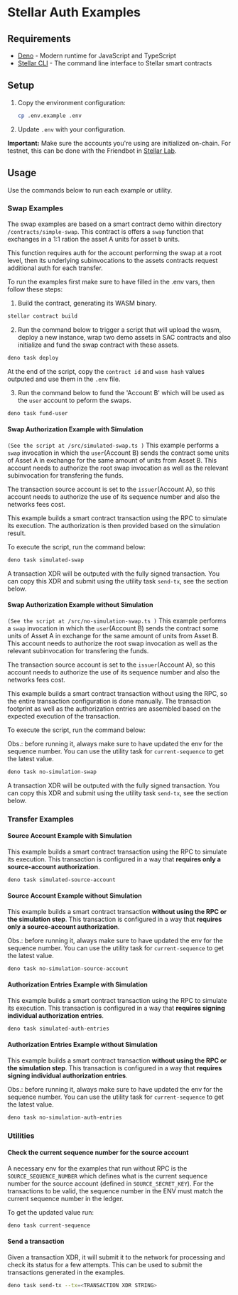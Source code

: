 # Stellar Auth Examples

## Requirements

- [Deno](https://deno.land/) - Modern runtime for JavaScript and TypeScript
- [Stellar CLI](https://developers.stellar.org/docs/tools/cli/stellar-cli) - The command line interface to Stellar smart contracts

## Setup

1. Copy the environment configuration:

   ```bash
   cp .env.example .env
   ```

2. Update `.env` with your configuration.

**Important:** Make sure the accounts you're using are initialized on-chain. For testnet, this can be done with the Friendbot in [Stellar Lab](https://lab.stellar.org/).

## Usage

Use the commands below to run each example or utility.

### Swap Examples

The swap examples are based on a smart contract demo within directory `/contracts/simple-swap`. This contract is offers a `swap` function that exchanges in a 1:1 ration the asset A units for asset b units.

This function requires auth for the account performing the swap at a root level, then its underlying subinvocations to the assets contracts request additional auth for each transfer.

To run the examples first make sure to have filled in the .env vars, then follow these steps:

1. Build the contract, generating its WASM binary.

```bash
stellar contract build
```

2. Run the command below to trigger a script that will upload the wasm, deploy a new instance, wrap two demo assets in SAC contracts and also initialize and fund the swap contract with these assets.

```bash
deno task deploy
```

At the end of the script, copy the `contract id` and `wasm hash` values outputed and use them in the `.env` file.

3. Run the command below to fund the 'Account B' which will be used as the `user` account to peform the swaps.

```bash
deno task fund-user
```

#### Swap Authorization Example with Simulation

`(See the script at /src/simulated-swap.ts )`
This example performs a `swap` invocation in which the `user`(Account B) sends the contract some units of Asset A in exchange for the same amount of units from Asset B. This account needs to authorize the root swap invocation as well as the relevant subinvocation for transfering the funds.

The transaction source account is set to the `issuer`(Account A), so this account needs to authorize the use of its sequence number and also the networks fees cost.

This example builds a smart contract transaction using the RPC to simulate its execution. The authorization is then provided based on the simulation result.

To execute the script, run the command below:

```bash
deno task simulated-swap
```

A transaction XDR will be outputed with the fully signed transaction. You can copy this XDR and submit using the utility task `send-tx`, see the section below.

#### Swap Authorization Example without Simulation

`(See the script at /src/no-simulation-swap.ts )`
This example performs a `swap` invocation in which the `user`(Account B) sends the contract some units of Asset A in exchange for the same amount of units from Asset B. This account needs to authorize the root swap invocation as well as the relevant subinvocation for transfering the funds.

The transaction source account is set to the `issuer`(Account A), so this account needs to authorize the use of its sequence number and also the networks fees cost.

This example builds a smart contract transaction without using the RPC, so the entire transaction configuration is done manually. The transaction footprint as well as the authorization entries are assembled based on the expected execution of the transaction.

To execute the script, run the command below:

Obs.: before running it, always make sure to have updated the env for the sequence number. You can use the utility task for `current-sequence` to get the latest value.

```bash
deno task no-simulation-swap
```

A transaction XDR will be outputed with the fully signed transaction. You can copy this XDR and submit using the utility task `send-tx`, see the section below.

### Transfer Examples

#### Source Account Example with Simulation

This example builds a smart contract transaction using the RPC to simulate its execution. This transaction is configured in a way that **requires only a source-account authorization**.

```bash
deno task simulated-source-account
```

#### Source Account Example without Simulation

This example builds a smart contract transaction **without using the RPC or the simulation step**. This transaction is configured in a way that **requires only a source-account authorization**.

Obs.: before running it, always make sure to have updated the env for the sequence number. You can use the utility task for `current-sequence` to get the latest value.

```bash
deno task no-simulation-source-account
```

#### Authorization Entries Example with Simulation

This example builds a smart contract transaction using the RPC to simulate its execution. This transaction is configured in a way that **requires signing individual authorization entries**.

```bash
deno task simulated-auth-entries
```

#### Authorization Entries Example without Simulation

This example builds a smart contract transaction **without using the RPC or the simulation step**. This transaction is configured in a way that **requires signing individual authorization entries**.

Obs.: before running it, always make sure to have updated the env for the sequence number. You can use the utility task for `current-sequence` to get the latest value.

```bash
deno task no-simulation-auth-entries
```

### Utilities

#### Check the current sequence number for the source account

A necessary env for the examples that run without RPC is the `SOURCE_SEQUENCE_NUMBER` which defines what is the current sequence number for the source account (defined in `SOURCE_SECRET_KEY`). For the transactions to be valid, the sequence number in the ENV must match the current sequence number in the ledger.

To get the updated value run:

```bash
deno task current-sequence
```

#### Send a transaction

Given a transaction XDR, it will submit it to the network for processing and check its status for a few attempts. This can be used to submit the transactions generated in the examples.

```bash
deno task send-tx --tx=<TRANSACTION XDR STRING>
```

